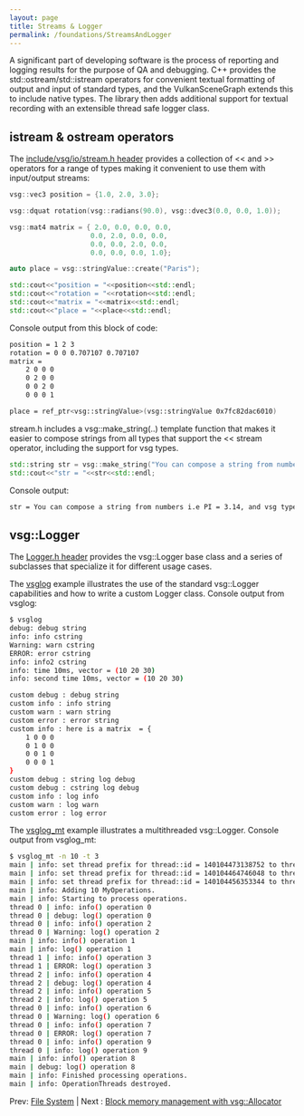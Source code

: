 ```yaml
---
layout: page
title: Streams & Logger
permalink: /foundations/StreamsAndLogger
---
```


A significant part of developing software is the process of reporting and logging results for the purpose of QA and debugging. C++ provides the std::ostream/std::istream operators for convenient textual formatting of output and input of standard types, and the VulkanSceneGraph extends this to include native types. The library then adds additional support for textual recording with an extensible thread safe logger class.

## istream & ostream operators

The [include/vsg/io/stream.h header](https://github.com/vsg-dev/VulkanSceneGraph/tree/master/include/vsg/io/stream.h#L31) provides a collection of << and >> operators for a range of types making it convenient to use them with input/output streams:

~~~ cpp
vsg::vec3 position = {1.0, 2.0, 3.0};

vsg::dquat rotation(vsg::radians(90.0), vsg::dvec3(0.0, 0.0, 1.0));

vsg::mat4 matrix = { 2.0, 0.0, 0.0, 0.0,
                    0.0, 2.0, 0.0, 0.0,
                    0.0, 0.0, 2.0, 0.0,
                    0.0, 0.0, 0.0, 1.0};

auto place = vsg::stringValue::create("Paris");

std::cout<<"position = "<<position<<std::endl;
std::cout<<"rotation = "<<rotation<<std::endl;
std::cout<<"matrix = "<<matrix<<std::endl;
std::cout<<"place = "<<place<<std::endl;
~~~

Console output from this block of code:

~~~ sh
position = 1 2 3
rotation = 0 0 0.707107 0.707107
matrix =
    2 0 0 0
    0 2 0 0
    0 0 2 0
    0 0 0 1

place = ref_ptr<vsg::stringValue>(vsg::stringValue 0x7fc82dac6010)
~~~

stream.h includes a vsg::make_string(..) template function that makes it easier to compose strings from all types that support the << stream operator, including the support for vsg types.

~~~ cpp
std::string str = vsg::make_string("You can compose a string from numbers i.e PI = ", 3.14, ", and vsg types like vsg::vec3 position = ", position);
std::cout<<"str = "<<str<<std::endl;
~~~

Console output:

~~~ sh
str = You can compose a string from numbers i.e PI = 3.14, and vsg types like vsg::vec3 position = 1 2 3
~~~


## vsg::Logger

The [Logger.h header](https://github.com/vsg-dev/VulkanSceneGraph/tree/master/include/vsg/io/Logger.h#L25) provides the vsg::Logger base class and a series of subclasses that specialize it for different usage cases.

The [vsglog](https://github.com/vsg-dev/vsgExamples/blob/master/examples/io/vsglog/vsglog.cpp) example illustrates the use of the standard vsg::Logger capabilities and how to write a custom Logger class. Console output from vsglog:

~~~ sh
$ vsglog
debug: debug string
info: info cstring
Warning: warn cstring
ERROR: error cstring
info: info2 cstring
info: time 10ms, vector = (10 20 30)
info: second time 10ms, vector = (10 20 30)

custom debug : debug string
custom info : info string
custom warn : warn string
custom error : error string
custom info : here is a matrix  = {
    1 0 0 0
    0 1 0 0
    0 0 1 0
    0 0 0 1
}
custom debug : string log debug
custom debug : cstring log debug
custom info : log info
custom warn : log warn
custom error : log error
~~~

The [vsglog_mt](https://github.com/vsg-dev/vsgExamples/blob/master/examples/io/vsglog/vsglog.cpp) example illustrates a multithreaded vsg::Logger. Console output from vsglog_mt:

~~~ sh
$ vsglog_mt -n 10 -t 3
main | info: set thread prefix for thread::id = 140104473138752 to thread 0 |
main | info: set thread prefix for thread::id = 140104464746048 to thread 1 |
main | info: set thread prefix for thread::id = 140104456353344 to thread 2 |
main | info: Adding 10 MyOperations.
main | info: Starting to process operations.
thread 0 | info: info() operation 0
thread 0 | debug: log() operation 0
thread 0 | info: info() operation 2
thread 0 | Warning: log() operation 2
main | info: info() operation 1
main | info: log() operation 1
thread 1 | info: info() operation 3
thread 1 | ERROR: log() operation 3
thread 2 | info: info() operation 4
thread 2 | debug: log() operation 4
thread 2 | info: info() operation 5
thread 2 | info: log() operation 5
thread 0 | info: info() operation 6
thread 0 | Warning: log() operation 6
thread 0 | info: info() operation 7
thread 0 | ERROR: log() operation 7
thread 0 | info: info() operation 9
thread 0 | info: log() operation 9
main | info: info() operation 8
main | debug: log() operation 8
main | info: Finished processing operations.
main | info: OperationThreads destroyed.
~~~


Prev: [File System](FileSystem.md) | Next : [Block memory management with vsg::Allocator](Allocator.md)

